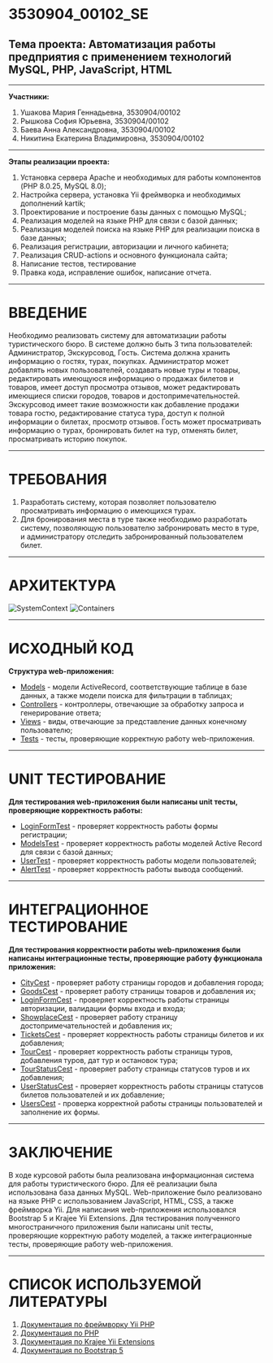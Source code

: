 # 3530904_00102_SE

## Тема проекта: Автоматизация работы предприятия с применением технологий MySQL, PHP, JavaScript, HTML
____
**Участники:**
1. Ушакова Мария Геннадьевна, 3530904/00102
2. Рышкова София Юрьевна, 3530904/00102
3. Баева Анна Александровна, 3530904/00102
4. Никитина Екатерина Владимировна, 3530904/00102
____
**Этапы реализации проекта:**
1. Установка сервера Apache и необходимых для работы компонентов (PHP 8.0.25, MySQL 8.0);
2. Настройка сервера, установка Yii фреймворка и необходимых дополнений kartik;
3. Проектирование и построение базы данных с помощью MySQL;
4. Реализация моделей на языке PHP для связи с базой данных;
5. Реализация моделей поиска на языке PHP для реализации поиска в базе данных;
6. Реализация регистрации, авторизации и личного кабинета;
7. Реализация CRUD-actions и основного функционала сайта;
8. Написание тестов, тестирование
9. Правка кода, исправление ошибок, написание отчета.

____
# ВВЕДЕНИЕ

Необходимо реализовать систему для автоматизации работы туристического бюро. В системе должно быть 3 типа пользователей: Администратор, Экскурсовод, Гость. 
Система должна хранить информацию о гостях, турах, покупках. Администратор может добавлять новых пользователей, создавать новые туры и товары, редактировать имеющуюся информацию о продажах билетов и товаров, имеет доступ просмотра отзывов, может редактировать имеющиеся списки городов, товаров и достопримечательностей.  
Экскурсовод имеет такие возможности как добавление продажи товара гостю, редактирование статуса тура, доступ к полной информации о билетах, просмотр отзывов. 
Гость может просматривать информацию о турах, бронировать билет на тур, отменять билет, просматривать историю покупок. 
____
# ТРЕБОВАНИЯ 

1. Разработать систему, которая позволяет пользователю просматривать информацию о имеющихся турах. 
2. Для бронирования места в туре также необходимо разработать систему, позволяющую пользователю забронировать место в туре, и администратору отследить забронированный пользователем билет. 
____
# АРХИТЕКТУРА 

![SystemContext](https://user-images.githubusercontent.com/81535725/204651635-57d1651d-aff3-4251-b951-1eb4e9fc1e49.png)
![Containers](https://user-images.githubusercontent.com/81535725/204651685-e4672025-fdb8-4ee6-9c2e-f32512a3d5e4.png)
____
# ИСХОДНЫЙ КОД 

**Структура web-приложения:**
- [Models](https://github.com/ma6e4kaa/3530904_00102_SE/tree/main/data/data/htdocs/yii/models) - модели ActiveRecord, соответствующие таблице в базе данных, а также модели поиска для фильтрации в таблицах; 
- [Controllers](https://github.com/ma6e4kaa/3530904_00102_SE/tree/main/data/data/htdocs/yii/controllers) - контроллеры, отвечающие за обработку запроса и генерирование ответа; 
- [Views](https://github.com/ma6e4kaa/3530904_00102_SE/tree/main/data/data/htdocs/yii/views) - виды, отвечающие за представление данных конечному пользователю; 
- [Tests](https://github.com/ma6e4kaa/3530904_00102_SE/tree/main/data/data/htdocs/yii/tests) - тесты, проверяющие корректную работу web-приложения. 
____
# UNIT ТЕСТИРОВАНИЕ 

**Для тестирования web-приложения были написаны unit тесты, проверяющие корректность работы:**
* [LoginFormTest](https://github.com/ma6e4kaa/3530904_00102_SE/blob/main/data/data/htdocs/yii/tests/unit/models/LoginFormTest.php) - проверяет корректность работы формы регистрации; 
* [ModelsTest](https://github.com/ma6e4kaa/3530904_00102_SE/blob/main/data/data/htdocs/yii/tests/unit/models/ModelsTest.php) - проверяет корректность работы моделей Active Record для связи с базой данных; 
* [UserTest](https://github.com/ma6e4kaa/3530904_00102_SE/blob/main/data/data/htdocs/yii/tests/unit/models/UserTest.php) - проверяет корректность работы модели пользователей; 
* [AlertTest](https://github.com/ma6e4kaa/3530904_00102_SE/blob/main/data/data/htdocs/yii/tests/unit/widgets/AlertTest.php) - проверяет корректность работы вывода сообщений. 
____
# ИНТЕГРАЦИОННОЕ ТЕСТИРОВАНИЕ 

**Для тестирования корректности работы web-приложения были написаны интеграционные тесты, проверяющие работу функционала приложения:**
- [CityCest](https://github.com/ma6e4kaa/3530904_00102_SE/blob/main/data/data/htdocs/yii/tests/functional/CityCest.php) - проверяет работу страницы городов и добавления города; 
- [GoodsCest](https://github.com/ma6e4kaa/3530904_00102_SE/blob/main/data/data/htdocs/yii/tests/functional/GoodsCest.php) - проверяет работу страницы товаров и добавления их; 
- [LoginFormCest](https://github.com/ma6e4kaa/3530904_00102_SE/blob/main/data/data/htdocs/yii/tests/functional/LoginFormCest.php) - проверяет корректность работы страницы авторизации, валидации формы входа и входа; 
- [ShowplaceCest](https://github.com/ma6e4kaa/3530904_00102_SE/blob/main/data/data/htdocs/yii/tests/functional/ShowplaceCest.php) - проверяет работу страницу достопримечательностей и добавления их; 
- [TicketsCest](https://github.com/ma6e4kaa/3530904_00102_SE/blob/main/data/data/htdocs/yii/tests/functional/TicketsCest.php) - проверяет корректность работы страницы билетов и их добавления; 
- [TourCest](https://github.com/ma6e4kaa/3530904_00102_SE/blob/main/data/data/htdocs/yii/tests/functional/TourCest.php) - проверяет корректность работы страницы туров, добавления туров, дат тур и остановок тура; 
- [TourStatusCest](https://github.com/ma6e4kaa/3530904_00102_SE/blob/main/data/data/htdocs/yii/tests/functional/TourStatusCest.php) - проверяет работу страницы статусов туров и их добавления; 
- [UserStatusCest](https://github.com/ma6e4kaa/3530904_00102_SE/blob/main/data/data/htdocs/yii/tests/functional/UserStatusCest.php) - проверяет корректность работы страницы статусов билетов пользователей и их добавление; 
- [UsersCest](https://github.com/ma6e4kaa/3530904_00102_SE/blob/main/data/data/htdocs/yii/tests/functional/UsersCest.php) - проверка корректной работы страницы пользователей и заполнение их формы. 
____
# ЗАКЛЮЧЕНИЕ 

В ходе курсовой работы была реализована информационная система для работы туристического бюро. Для её реализации была использована база данных MySQL. Web-приложение было реализовано на языке PHP с использованием JavaScript, HTML, CSS, а также фреймворка Yii. Для написания web-приложения использовался Bootstrap 5 и Krajee Yii Extensions. Для тестирования полученного многостраничного приложения были написаны unit тесты, проверяющие корректную работу моделей, а также интеграционные тесты, проверяющие работу web-приложения.  
____
# СПИСОК ИСПОЛЬЗУЕМОЙ ЛИТЕРАТУРЫ 

1. [Документация по фреймворку Yii PHP](https://www.yiiframework.com/doc/api/2.0)
2. [Документация по PHP](https://www.php.net/manual/ru/)
3. [Документация по Krajee Yii Extensions](https://demos.krajee.com/)
4. [Документация по Bootstrap 5](https://bootstrap-5.ru/docs/5.2/getting-started/introduction/)
